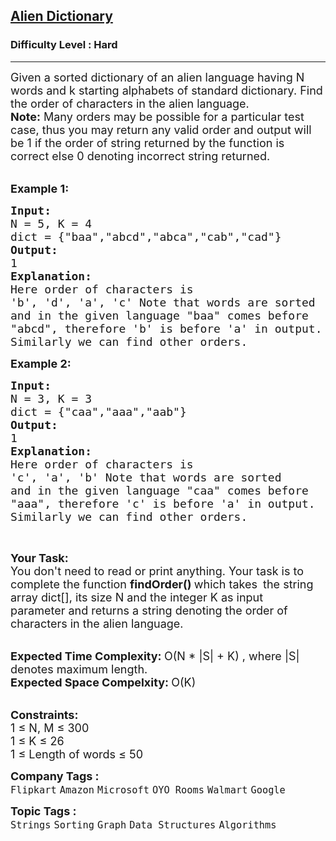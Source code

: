 <h2><a href="https://practice.geeksforgeeks.org/problems/alien-dictionary/1?page=1&difficulty[]=2&sprint=a663236c31453b969852f9ea22507634&sortBy=submissions">Alien Dictionary</a></h2><h3>Difficulty Level : Hard</h3><hr><div class="problems_problem_content__Xm_eO"><p><span style="font-size: 18px;">Given a sorted dictionary of an alien language having N words and&nbsp;k starting alphabets of standard dictionary. Find the order of characters in the alien language.<br><strong>Note:</strong>&nbsp;Many orders may be&nbsp;possible for a particular test case, thus&nbsp;you may return any valid order and&nbsp;output will be 1 if the order of string returned by the function is correct else 0 denoting incorrect string returned.</span><br>&nbsp;</p>
<p><span style="font-size: 18px;"><strong>Example 1:</strong></span></p>
<pre><span style="font-size: 18px;"><strong>Input: 
</strong>N = 5, K = 4
dict = {"baa","abcd","abca","cab","cad"</span><span style="font-size: 18px;">}
<strong>Output:
</strong>1
<strong>Explanation:
</strong>Here order of characters is 
'b', 'd', 'a', 'c' Note that words are sorted 
and in the given language "baa" comes before 
"abcd", therefore 'b' is before 'a' in output.
Similarly we can find other orders.</span></pre>
<p><span style="font-size: 18px;"><strong>Example 2:</strong></span></p>
<pre><span style="font-size: 18px;"><strong>Input: 
</strong>N = 3, K = 3
dict = {"caa","aaa","aab"}
<strong>Output:
</strong>1
<strong>Explanation:
</strong>Here order of characters is
'c', 'a', 'b' Note that words are sorted
and in the given language "caa" comes before
"aaa", therefore 'c' is before 'a' in output.
Similarly we can find other orders.
</span></pre>
<p>&nbsp;</p>
<p><span style="font-size: 18px;"><strong>Your Task:</strong><br>You don't need to read or print anything. Your task is to complete the function&nbsp;<strong>findOrder()&nbsp;</strong>which takes </span>&nbsp;<span style="font-size: 18px;">the string array dict[], its size N&nbsp;and the integer K as input parameter&nbsp;and returns a string denoting the order of characters in the alien language.</span></p>
<p><br><span style="font-size: 18px;"><strong>Expected Time Complexity:&nbsp;</strong>O(N * |S| + K) , where |S| denotes maximum length.<br><strong>Expected Space Compelxity:&nbsp;</strong>O(K)</span></p>
<p><br><span style="font-size: 18px;"><strong>Constraints:</strong><br>1 ≤ N, M ≤ 300<br>1 ≤ K&nbsp;≤ 26<br>1 ≤ Length of words&nbsp;≤ 50</span></p></div><p><span style=font-size:18px><strong>Company Tags : </strong><br><code>Flipkart</code>&nbsp;<code>Amazon</code>&nbsp;<code>Microsoft</code>&nbsp;<code>OYO Rooms</code>&nbsp;<code>Walmart</code>&nbsp;<code>Google</code>&nbsp;<br><p><span style=font-size:18px><strong>Topic Tags : </strong><br><code>Strings</code>&nbsp;<code>Sorting</code>&nbsp;<code>Graph</code>&nbsp;<code>Data Structures</code>&nbsp;<code>Algorithms</code>&nbsp;